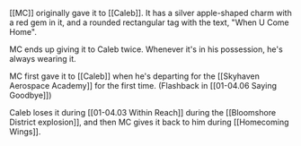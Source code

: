 [[MC]] originally gave it to [[Caleb]]. It has a silver apple-shaped charm with a red gem in it, and a rounded rectangular tag with the text, "When U Come Home".

MC ends up giving it to Caleb twice. Whenever it's in his possession, he's always wearing it.

MC first gave it to [[Caleb]] when he's departing for the [[Skyhaven Aerospace Academy]] for the first time. (Flashback in [[01-04.06 Saying Goodbye]])

Caleb loses it during [[01-04.03 Within Reach]] during the [[Bloomshore District explosion]], and then MC gives it back to him during [[Homecoming Wings]].